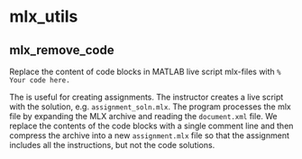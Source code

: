 # mlx_utils

## mlx_remove_code

Replace the content of code blocks in MATLAB live script mlx-files with `% Your code here.`

The is useful for creating assignments.  The instructor creates a live script with the solution, e.g. `assignment_soln.mlx`.  The program processes the mlx file by expanding the MLX archive and reading the `document.xml` file.  We replace the contents of the code blocks with a single comment line and then compress the archive into a new `assignment.mlx` file so that the assignment includes all the instructions, but not the code solutions.
